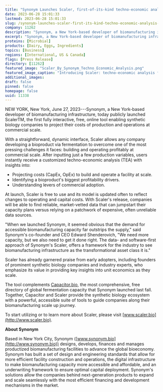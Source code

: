 ```yaml
---
title: "Synonym Launches Scaler, first-of-its-kind techno-economic analysis solution"
date: 2023-06-28 15:01:33
lastmod: 2023-06-28 15:01:33
slug: /synonym-launches-scaler-first-its-kind-techno-economic-analysis-solution
company: 11262
description: "Synonym, a New York-based developer of biomanufacturing infrastructure, today publicly launched ScalerTM, the first fully interactive, free, online tool enabling synthetic biology companies to project their costs of production and operations at commercial scale."
excerpt: "Synonym, a New York-based developer of biomanufacturing infrastructure, today publicly launched ScalerTM, the first fully interactive, free, online tool enabling synthetic biology companies to project their costs of production and operations at commercial scale."
proteins: [Microbial]
products: [Dairy, Eggs, Ingredients]
topics: [Business]
regions: [International, US & Canada]
flags: [Press Release]
directory: [11262]
featured_image: "Scaler_By_Synonym_Techno_Economic_Analysis.png"
featured_image_caption: "Introducing Scaler: techno-economic analysis for fermentation"
additional_images:
draft: false
pinned: false
homepage: false
uuid: 11338
---
```

NEW YORK, New York, June 27, 2023---Synonym, a New York-based developer
of biomanufacturing infrastructure, today publicly launched ScalerTM,
the first fully interactive, free, online tool enabling synthetic
biology companies to project their costs of production and operations at
commercial scale. 

With a straightforward, dynamic interface, Scaler allows any company
developing a bioproduct via fermentation to overcome one of the most
pressing challenges it faces: building and operating profitably at
commercial scale. After inputting just a few production variables, users
instantly receive a customized techno-economic analysis (TEA) with
insights into:

-   Projecting costs (CapEx, OpEx) to build and operate a facility at
    scale.
-   Identifying a bioproduct's biggest profitability drivers.
-   Understanding levers of commercial adoption.

At launch, Scaler is free to use and its model is updated often to
reflect changes to operating and capital costs. With Scaler's release,
companies will be able to find reliable, market-vetted data that can
jumpstart their capacity plans versus relying on a patchwork of
expensive, often unreliable data sources. 

"When we launched Synonym, it seemed obvious that the demand for
accessible biomanufacturing capacity far outstrips the supply," said
Synonym's co-founder and CEO Edward Shenderovich, "We need more
capacity, but we also need to get it done right. The data- and
software-first approach of Synonym's Scaler, offers a framework for the
industry to see biomanufacturing infrastructure as the transformational
asset class it is."

Scaler has already garnered praise from early adopters, including
founders of prominent synthetic biology companies and industry experts,
who emphasize its value in providing key insights into unit economics as
they scale.

The tool complements [Capacitor.bio](https://capacitor.bio/), the most
comprehensive, free directory of global fermentation capacity that
Synonym launched last fall. Together, Capacitor and Scaler provide the
synthetic biology ecosystem with a powerful, accessible suite of tools
to guide companies along their biomanufacturing scale up journey.

To start utilizing or to learn more about Scaler, please visit
[www.scaler.bio](http://www.scaler.bio).

**About Synonym**

Based in New York City, Synonym
([www.synonym.bio](http://www.synonym.bio)) designs, develops, finances
and manages productized biomanufacturing facilities to advance the
global bioeconomy. Synonym has built a set of design and engineering
standards that allow for more efficient facility construction and
operations, the digital infrastructure to make biomanufacturing capacity
more accessible and affordable, and an underwriting framework to ensure
optimal capital deployment. Synonym\'s solutions allow the companies
behind next-generation products to expand and scale seamlessly with the
most efficient financing and development mechanisms in the market. 
